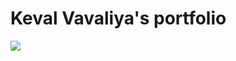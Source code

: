 # Keval Vavaliya's portfolio

![](https://cdn.discordapp.com/attachments/889907958857744494/1029658496930684948/unknown.png)

